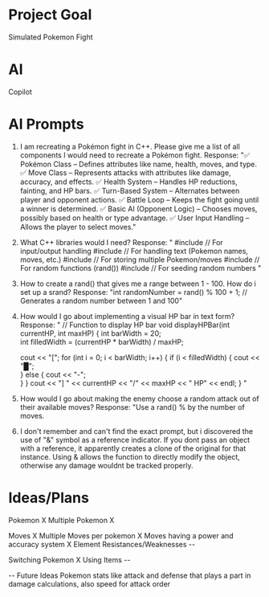 # Project Goal
Simulated Pokemon Fight 

# AI
Copilot

# AI Prompts
1. I am recreating a Pokémon fight in C++. Please give me a list of all components I would need to recreate a Pokémon fight.
Response: "✅ Pokémon Class – Defines attributes like name, health, moves, and type. ✅ Move Class – Represents attacks with attributes like damage, accuracy, and effects. ✅ Health System – Handles HP reductions, fainting, and HP bars. ✅ Turn-Based System – Alternates between player and opponent actions. ✅ Battle Loop – Keeps the fight going until a winner is determined. ✅ Basic AI (Opponent Logic) – Chooses moves, possibly based on health or type advantage. ✅ User Input Handling – Allows the player to select moves."

2. What C++ libraries would I need?
Response: " #include <iostream>   // For input/output handling
            #include <string>     // For handling text (Pokemon names, moves, etc.)
            #include <vector>     // For storing multiple Pokemon/moves
            #include <cstdlib>    // For random functions (rand())
            #include <ctime>      // For seeding random numbers "

3. How to create a rand() that gives me a range between 1 - 100. How do i set up a srand?
Response: "int randomNumber = rand() % 100 + 1; // Generates a random number between 1 and 100"

4. How would I go about implementing a visual HP bar in text form?
Response: 
" // Function to display HP bar
void displayHPBar(int currentHP, int maxHP) {
    int barWidth = 20;  
    int filledWidth = (currentHP * barWidth) / maxHP; 

    cout << "[";
    for (int i = 0; i < barWidth; i++) {
        if (i < filledWidth) {
            cout << "█";  
        } else {
            cout << "-";  
        }
    }
    cout << "] " << currentHP << "/" << maxHP << " HP" << endl;
} "

5. How would I go about making the enemy choose a random attack out of their available moves?
Response: "Use a rand() % by the number of moves.

6. I don't remember and can't find the exact prompt, but i discovered the use of "&" symbol as a reference indicator. If you dont pass an object with a reference, it apparently creates a clone of the original for that instance. Using & allows the function to directly modify the object, otherwise any damage wouldnt be tracked properly.



# Ideas/Plans
Pokemon X
Multiple Pokemon X

Moves X
Multiple Moves per pokemon X
Moves having a power and accuracy system X
Element Resistances/Weaknesses --

Switching Pokemon X
Using Items --

-- Future Ideas
Pokemon stats like attack and defense that plays a part in damage calculations, also speed for attack order
